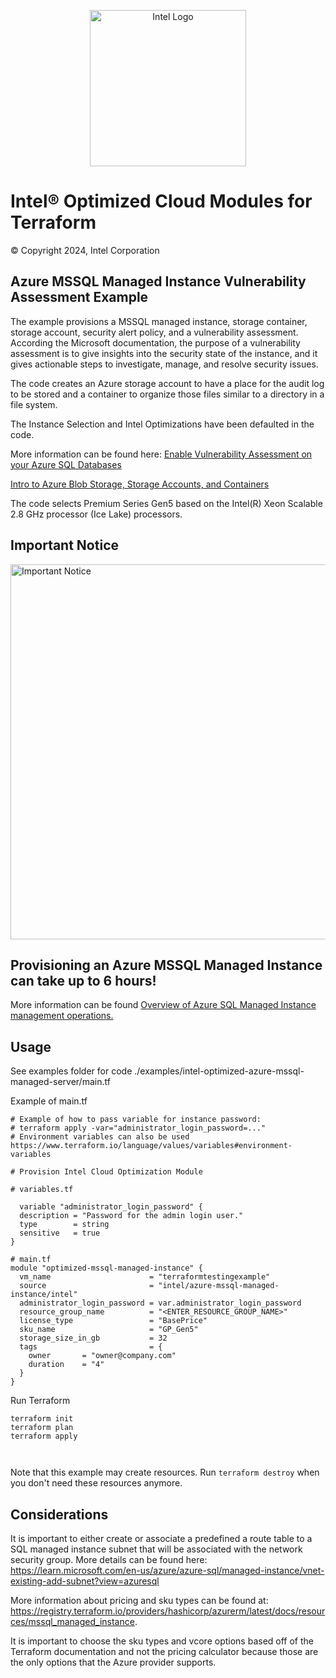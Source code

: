 <p align="center">
  <img src="https://github.com/intel/terraform-intel-azure-mssql-managed-instance/blob/main/images/logo-classicblue-800px.png?raw=true" alt="Intel Logo" width="250"/>
</p>


# Intel® Optimized Cloud Modules for Terraform

© Copyright 2024, Intel Corporation

## Azure MSSQL Managed Instance Vulnerability Assessment Example
The example provisions a MSSQL managed instance, storage container, storage account, security alert policy, and a vulnerability assessment. According the Microsoft documentation, the purpose of a vulnerability assessment is to give insights into the security state of the instance, and it gives actionable steps to investigate, manage, and resolve security issues. 

The code creates an Azure storage account to have a place for the audit log to be stored and a container to organize those files similar to a directory in a file system. 


The Instance Selection and Intel Optimizations have been defaulted in the code.


More information can be found here: 
[Enable Vulnerability Assessment on your Azure SQL Databases](<https://learn.microsoft.com/en-us/azure/defender-for-cloud/sql-azure-vulnerability-assessment-enable>)

[Intro to Azure Blob Storage, Storage Accounts, and Containers](<https://learn.microsoft.com/en-us/azure/storage/blobs/storage-blobs-introduction>)



The code selects Premium Series Gen5 based on the Intel(R) Xeon Scalable 2.8 GHz processor (Ice Lake) processors.

## Important Notice
<img src="https://github.com/intel/terraform-intel-azure-mssql-managed-instance/blob/main/images/important_notice_mssql_managed_instance.png?raw=true" alt="Important Notice" width="600"/>

## **Provisioning an Azure MSSQL Managed Instance can take up to 6 hours!**
More information can be found [Overview of Azure SQL Managed Instance management operations.](https://learn.microsoft.com/en-us/azure/azure-sql/managed-instance/management-operations-overview?view=azuresql)

## Usage
See examples folder for code ./examples/intel-optimized-azure-mssql-managed-server/main.tf

Example of main.tf

```hcl
# Example of how to pass variable for instance password:
# terraform apply -var="administrator_login_password=..."
# Environment variables can also be used https://www.terraform.io/language/values/variables#environment-variables

# Provision Intel Cloud Optimization Module

# variables.tf

  variable "administrator_login_password" {
  description = "Password for the admin login user."
  type        = string
  sensitive   = true
}

# main.tf
module "optimized-mssql-managed-instance" {
  vm_name                      = "terraformtestingexample"
  source                       = "intel/azure-mssql-managed-instance/intel"
  administrator_login_password = var.administrator_login_password
  resource_group_name          = "<ENTER_RESOURCE_GROUP_NAME>"
  license_type                 = "BasePrice"
  sku_name                     = "GP_Gen5"
  storage_size_in_gb           = 32
  tags                         = {
    owner       = "owner@company.com"
    duration    = "4"
  }
}

```

Run Terraform

```hcl
terraform init  
terraform plan
terraform apply



```

Note that this example may create resources. Run `terraform destroy` when you don't need these resources anymore.

## Considerations  

It is important to either create or associate a predefined a route table to a SQL managed instance subnet that will be associated with the network security group. More details can be found here: https://learn.microsoft.com/en-us/azure/azure-sql/managed-instance/vnet-existing-add-subnet?view=azuresql

More information about pricing and sku types can be found at: https://registry.terraform.io/providers/hashicorp/azurerm/latest/docs/resources/mssql_managed_instance.

It is important to choose the sku types and vcore options based off of the Terraform documentation and not the pricing calculator because those are the only options that the Azure provider supports.





